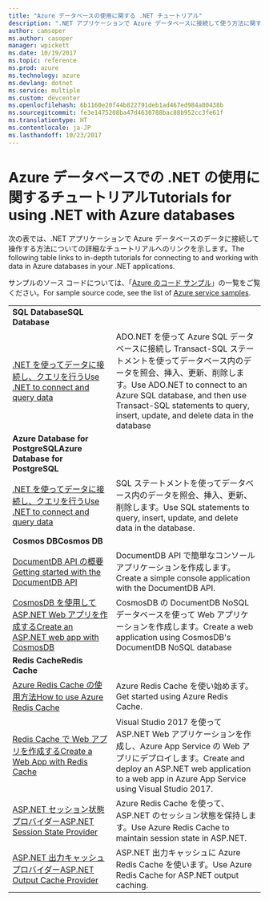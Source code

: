 ```yaml
---
title: "Azure データベースの使用に関する .NET チュートリアル"
description: ".NET アプリケーションで Azure データベースに接続して使う方法に関するチュートリアルです。"
author: camsoper
ms.author: casoper
manager: wpickett
ms.date: 10/19/2017
ms.topic: reference
ms.prod: azure
ms.technology: azure
ms.devlang: dotnet
ms.service: multiple
ms.custom: devcenter
ms.openlocfilehash: 6b1160e20f44b822791deb1ad467ed984a80438b
ms.sourcegitcommit: fe3e1475208ba47d4630788bac88b952cc3fe61f
ms.translationtype: HT
ms.contentlocale: ja-JP
ms.lasthandoff: 10/23/2017
---
```

# <a name="tutorials-for-using-net-with-azure-databases"></a><span data-ttu-id="eb3c0-103">Azure データベースでの .NET の使用に関するチュートリアル</span><span class="sxs-lookup"><span data-stu-id="eb3c0-103">Tutorials for using .NET with Azure databases</span></span>

<span data-ttu-id="eb3c0-104">次の表では、.NET アプリケーションで Azure データベースのデータに接続して操作する方法についての詳細なチュートリアルへのリンクを示します。</span><span class="sxs-lookup"><span data-stu-id="eb3c0-104">The following table links to in-depth tutorials for connecting to and working with data in Azure databases in your .NET applications.</span></span>

<span data-ttu-id="eb3c0-105">サンプルのソース コードについては、「[Azure のコード サンプル](https://azure.microsoft.com/resources/samples/?platform=dotnet)」の一覧をご覧ください。</span><span class="sxs-lookup"><span data-stu-id="eb3c0-105">For sample source code, see the list of [Azure service samples](https://azure.microsoft.com/resources/samples/?platform=dotnet).</span></span>

| | |
|---|---|
| <span data-ttu-id="eb3c0-106">**SQL Database**</span><span class="sxs-lookup"><span data-stu-id="eb3c0-106">**SQL Database**</span></span> ||
| <span data-ttu-id="eb3c0-107">[.NET を使ってデータに接続し、クエリを行う][1]</span><span class="sxs-lookup"><span data-stu-id="eb3c0-107">[Use .NET to connect and query data][1]</span></span> | <span data-ttu-id="eb3c0-108">ADO.NET を使って Azure SQL データベースに接続し Transact-SQL ステートメントを使ってデータベース内のデータを照会、挿入、更新、削除します。</span><span class="sxs-lookup"><span data-stu-id="eb3c0-108">Use ADO.NET to connect to an Azure SQL database, and then use Transact-SQL statements to query, insert, update, and delete data in the database</span></span> | 
| <span data-ttu-id="eb3c0-109">**Azure Database for PostgreSQL**</span><span class="sxs-lookup"><span data-stu-id="eb3c0-109">**Azure Database for PostgreSQL**</span></span> ||
| <span data-ttu-id="eb3c0-110">[.NET を使ってデータに接続し、クエリを行う][2]</span><span class="sxs-lookup"><span data-stu-id="eb3c0-110">[Use .NET to connect and query data][2]</span></span> | <span data-ttu-id="eb3c0-111">SQL ステートメントを使ってデータベース内のデータを照会、挿入、更新、削除します。</span><span class="sxs-lookup"><span data-stu-id="eb3c0-111">Use SQL statements to query, insert, update, and delete data in the database.</span></span> | 
| <span data-ttu-id="eb3c0-112">**Cosmos DB**</span><span class="sxs-lookup"><span data-stu-id="eb3c0-112">**Cosmos DB**</span></span> ||
| <span data-ttu-id="eb3c0-113">[DocumentDB API の概要][4]</span><span class="sxs-lookup"><span data-stu-id="eb3c0-113">[Getting started with the DocumentDB API][4]</span></span> | <span data-ttu-id="eb3c0-114">DocumentDB API で簡単なコンソール アプリケーションを作成します。</span><span class="sxs-lookup"><span data-stu-id="eb3c0-114">Create a simple console application with the DocumentDB API.</span></span> | 
| <span data-ttu-id="eb3c0-115">[CosmosDB を使用して ASP.NET Web アプリを作成する][3]</span><span class="sxs-lookup"><span data-stu-id="eb3c0-115">[Create an ASP.NET web app with CosmosDB][3]</span></span> | <span data-ttu-id="eb3c0-116">CosmosDB の DocumentDB NoSQL データベースを使って Web アプリケーションを作成します。</span><span class="sxs-lookup"><span data-stu-id="eb3c0-116">Create a web application using CosmosDB's DocumentDB NoSQL database</span></span> | 
| <span data-ttu-id="eb3c0-117">**Redis Cache**</span><span class="sxs-lookup"><span data-stu-id="eb3c0-117">**Redis Cache**</span></span> | |
| <span data-ttu-id="eb3c0-118">[Azure Redis Cache の使用方法][6]</span><span class="sxs-lookup"><span data-stu-id="eb3c0-118">[How to use Azure Redis Cache][6]</span></span> | <span data-ttu-id="eb3c0-119">Azure Redis Cache を使い始めます。</span><span class="sxs-lookup"><span data-stu-id="eb3c0-119">Get started using Azure Redis Cache.</span></span> |
| <span data-ttu-id="eb3c0-120">[Redis Cache で Web アプリを作成する][5]</span><span class="sxs-lookup"><span data-stu-id="eb3c0-120">[Create a Web App with Redis Cache][5]</span></span> | <span data-ttu-id="eb3c0-121">Visual Studio 2017 を使って ASP.NET Web アプリケーションを作成し、Azure App Service の Web アプリにデプロイします。</span><span class="sxs-lookup"><span data-stu-id="eb3c0-121">Create and deploy an ASP.NET web application to a web app in Azure App Service using Visual Studio 2017.</span></span>  | 
| <span data-ttu-id="eb3c0-122">[ASP.NET セッション状態プロバイダー][7]</span><span class="sxs-lookup"><span data-stu-id="eb3c0-122">[ASP.NET Session State Provider][7]</span></span> | <span data-ttu-id="eb3c0-123">Azure Redis Cache を使って、ASP.NET のセッション状態を保持します。</span><span class="sxs-lookup"><span data-stu-id="eb3c0-123">Use Azure Redis Cache to maintain session state in ASP.NET.</span></span>  | 
| <span data-ttu-id="eb3c0-124">[ASP.NET 出力キャッシュ プロバイダー][8]</span><span class="sxs-lookup"><span data-stu-id="eb3c0-124">[ASP.NET Output Cache Provider][8]</span></span> | <span data-ttu-id="eb3c0-125">ASP.NET 出力キャッシュに Azure Redis Cache を使います。</span><span class="sxs-lookup"><span data-stu-id="eb3c0-125">Use Azure Redis Cache for ASP.NET output caching.</span></span>  | 
 

[1]: /azure/sql-database/sql-database-connect-query-dotnet
[2]: /azure/postgresql/connect-csharp
[3]: /azure/cosmos-db/documentdb-dotnet-application
[4]: /azure/cosmos-db/documentdb-dotnetcore-get-started
[5]: /azure/redis-cache/cache-web-app-howto
[6]: /azure/redis-cache/cache-dotnet-how-to-use-azure-redis-cache
[7]: /azure/redis-cache/cache-aspnet-session-state-provider
[8]: /azure/redis-cache/cache-aspnet-output-cache-provider

